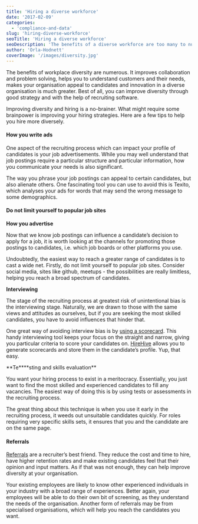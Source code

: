```yaml
---
title: 'Hiring a diverse workforce'
date: '2017-02-09'
categories:
  - 'compliance-and-data'
slug: 'hiring-diverse-workforce'
seoTitle: 'Hiring a diverse workforce'
seoDescription: 'The benefits of a diverse workforce are too many to number. It improves collaboration and problem solving. It helps you to better understand customers.'
author: 'Orla-Hodnett'
coverImage: '/images/diversity.jpg'
---
```


The benefits of workplace diversity are numerous. It improves collaboration and problem solving, helps you to understand customers and their needs, makes your organisation appeal to candidates and innovation in a diverse organisation is much greater. Best of all, you can improve diversity through good strategy and with the help of recruiting software.

Improving diversity and hiring is a no-brainer. What might require some brainpower is improving your hiring strategies. Here are a few tips to help you hire more diversely.

#### **How you write ads**

One aspect of the recruiting process which can impact your profile of candidates is your job advertisements. While you may well understand that job postings require a particular structure and particular information, how you communicate your needs is also significant.

The way you phrase your job postings can appeal to certain candidates, but also alienate others. One fascinating tool you can use to avoid this is Texito, which analyses your ads for words that may send the wrong message to some demographics.

#### **Do not limit yourself to popular job sites**

**How you advertise**

Now that we know job postings can influence a candidate’s decision to apply for a job, it is worth looking at the channels for promoting those postings to candidates, i.e. which job boards or other platforms you use.

Undoubtedly, the easiest way to reach a greater range of candidates is to cast a wide net. Firstly, do not limit yourself to popular job sites. Consider social media, sites like github, meetups - the possibilities are really limitless, helping you reach a broad spectrum of candidates.

**Interviewing**

The stage of the recruiting process at greatest risk of unintentional bias is the interviewing stage. Naturally, we are drawn to those with the same views and attitudes as ourselves, but if you are seeking the most skilled candidates, you have to avoid influences that hinder that.

One great way of avoiding interview bias is by [using a scorecard](http://hirehive.io/blog/candidate-scorecards/). This handy interviewing tool keeps your focus on the straight and narrow, giving you particular criteria to score your candidates on. [HireHive](http://Hirehive.io) allows you to generate scorecards and store them in the candidate’s profile. Yup, that easy.

**Te\*\***sting and skills evaluation\*\*

You want your hiring process to exist in a meritocracy. Essentially, you just want to find the most skilled and experienced candidates to fill any vacancies. The easiest way of doing this is by using tests or assessments in the recruiting process.

The great thing about this technique is when you use it early in the recruiting process, it weeds out unsuitable candidates quickly. For roles requiring very specific skills sets, it ensures that you and the candidate are on the same page.

#### **Referrals**

[Referrals](http://hirehive.io/blog/employee-referrals-rewards-program/) are a recruiter’s best friend. They reduce the cost and time to hire, have higher retention rates and make existing candidates feel that their opinion and input matters. As if that was not enough, they can help improve diversity at your organisation.

Your existing employees are likely to know other experienced individuals in your industry with a broad range of experiences. Better again, your employees will be able to do their own bit of screening, as they understand the needs of the organisation. Another form of referrals may be from specialised organisations, which will help you reach the candidates you want.
